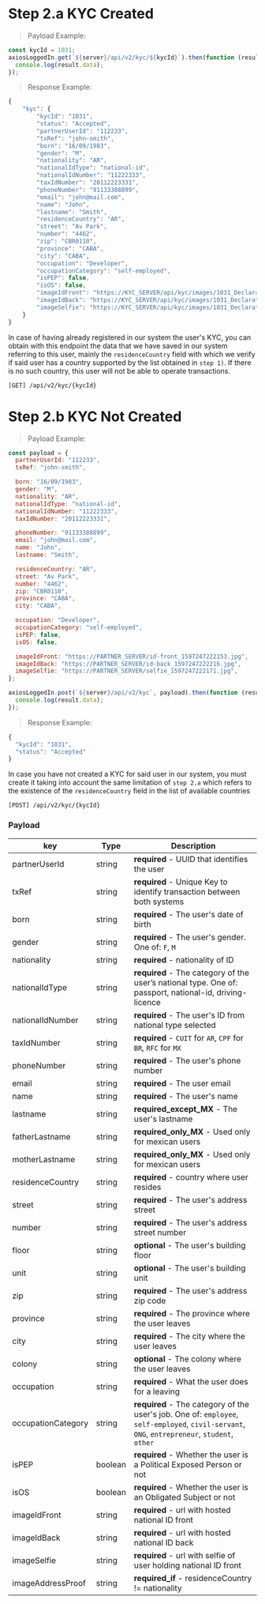 # Step 2.a KYC Created

> Payload Example:

```javascript
const kycId = 1031;
axiosLoggedIn.get(`${server}/api/v2/kyc/${kycId}`).then(function (result) {
  console.log(result.data);
});
```

> Response Example:

```javascript
{
    "kyc": {
        "kycId": "1031",
        "status": "Accepted",
        "partnerUserId": "112233",
        "txRef": "john-smith",
        "born": "16/09/1983",
        "gender": "M",
        "nationality": "AR",
        "nationalIdType": "national-id",
        "nationalIdNumber": "11222333",
        "taxIdNumber": "20112223331",
        "phoneNumber": "91133388899",
        "email": "john@mail.com",
        "name": "John",
        "lastname": "Smith",
        "residenceCountry": "AR",
        "street": "Av Park",
        "number": "4462",
        "zip": "CBR0110",
        "province": "CABA",
        "city": "CABA",
        "occupation": "Developer",
        "occupationCategory": "self-employed",
        "isPEP": false,
        "isOS": false,
        "imageIdFront": "https://KYC_SERVER/api/kyc/images/1031_Declarative_id-front_1597247222153",
        "imageIdBack": "https://KYC_SERVER/api/kyc/images/1031_Declarative_id-back_1597247222216",
        "imageSelfie": "https://KYC_SERVER/api/kyc/images/1031_Declarative_selfie_1597247222171"
    }
}
```

In case of having already registered in our system the user's KYC, you can obtain with this endpoint the data that we have saved in our system referring to this user, mainly the `residenceCountry` field with which we verify if said user has a country supported by the list obtained in `step 1)`. If there is no such country, this user will not be able to operate transactions.

`[GET] /api/v2/kyc/{kycId}`

# Step 2.b KYC Not Created

> Payload Example:

```javascript
const payload = {
  partnerUserId: "112233",
  txRef: "john-smith",

  born: "16/09/1983",
  gender: "M",
  nationality: "AR",
  nationalIdType: "national-id",
  nationalIdNumber: "11222333",
  taxIdNumber: "20112223331",

  phoneNumber: "91133388899",
  email: "john@mail.com",
  name: "John",
  lastname: "Smith",

  residenceCountry: "AR",
  street: "Av Park",
  number: "4462",
  zip: "CBR0110",
  province: "CABA",
  city: "CABA",

  occupation: "Developer",
  occupationCategory: "self-employed",
  isPEP: false,
  isOS: false,

  imageIdFront: "https://PARTNER_SERVER/id-front_1597247222153.jpg",
  imageIdBack: "https://PARTNER_SERVER/id-back_1597247222216.jpg",
  imageSelfie: "https://PARTNER_SERVER/selfie_1597247222171.jpg",
};

axiosLoggedIn.post(`${server}/api/v2/kyc`, payload).then(function (result) {
  console.log(result.data);
});
```

> Response Example:

```javascript
{
  "kycId": "1031",
  "status": "Accepted"
}
```

In case you have not created a KYC for said user in our system, you must create it taking into account the same limitation of `step 2.a` which refers to the existence of the `residenceCountry` field in the list of available countries

`[POST] /api/v2/kyc/{kycId}`

### Payload

| key                | Type    | Description                                                                                                                                                 |
| ------------------ | ------- | ----------------------------------------------------------------------------------------------------------------------------------------------------------- |
| partnerUserId      | string  | <strong>required</strong> - UUID that identifies the user                                                                                                   |
| txRef              | string  | <strong>required</strong> - Unique Key to identify transaction between both systems                                                                         |
| born               | string  | <strong>required</strong> - The user's date of birth                                                                                                        |
| gender             | string  | <strong>required</strong> - The user's gender. One of: `F`, `M`                                                                                             |
| nationality        | string  | <strong>required</strong> - nationality of ID                                                                                                               |
| nationalIdType     | string  | <strong>required</strong> - The category of the user’s national type. One of: passport, national-id, driving-licence                                        |
| nationalIdNumber   | string  | <strong>required</strong> - The user's ID from national type selected                                                                                       |
| taxIdNumber        | string  | <strong>required</strong> - `CUIT` for `AR`, `CPF` for `BR`, `RFC` for `MX`                                                                                 |
| phoneNumber        | string  | <strong>required</strong> - The user's phone number                                                                                                         |
| email              | string  | <strong>required</strong> - The user email                                                                                                                  |
| name               | string  | <strong>required</strong> - The user's name                                                                                                                 |
| lastname           | string  | <strong>required_except_MX</strong> - The user's lastname                                                                                                   |
| fatherLastname     | string  | <strong>required_only_MX</strong> - Used only for mexican users                                                                                             |
| motherLastname     | string  | <strong>required_only_MX</strong> - Used only for mexican users                                                                                             |
| residenceCountry   | string  | <strong>required</strong> - country where user resides                                                                                                      |
| street             | string  | <strong>required</strong> - The user's address street                                                                                                       |
| number             | string  | <strong>required</strong> - The user's address street number                                                                                                |
| floor              | string  | <strong>optional</strong> - The user's building floor                                                                                                       |
| unit               | string  | <strong>optional</strong> - The user's building unit                                                                                                        |
| zip                | string  | <strong>required</strong> - The user's address zip code                                                                                                     |
| province           | string  | <strong>required</strong> - The province where the user leaves                                                                                              |
| city               | string  | <strong>required</strong> - The city where the user leaves                                                                                                  |
| colony             | string  | <strong>optional</strong> - The colony where the user leaves                                                                                                |
| occupation         | string  | <strong>required</strong> - What the user does for a leaving                                                                                                |
| occupationCategory | string  | <strong>required</strong> - The category of the user's job. One of: `employee`, `self-employed`, `civil-servant`, `ONG`, `entrepreneur`, `student`, `other` |
| isPEP              | boolean | <strong>required</strong> - Whether the user is a Political Exposed Person or not                                                                           |
| isOS               | boolean | <strong>required</strong> - Whether the user is an Obligated Subject or not                                                                                 |
| imageIdFront       | string  | <strong>required</strong> - url with hosted national ID front                                                                                               |
| imageIdBack        | string  | <strong>required</strong> - url with hosted national ID back                                                                                                |
| imageSelfie        | string  | <strong>required</strong> - url with selfie of user holding national ID front                                                                               |
| imageAddressProof  | string  | <strong>required_if</strong> - residenceCountry != nationality                                                                                              |

